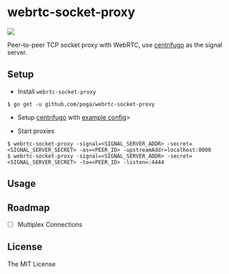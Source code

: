 # webrtc-socket-proxy

![](https://travis-ci.org/poga/webrtc-socket-proxy.svg?branch=master)

Peer-to-peer TCP socket proxy with WebRTC, use [centrifugo](https://centrifugal.github.io/centrifugo/) as the signal server.

## Setup

* Install `webrtc-socket-proxy`

```
$ go get -u github.com/poga/webrtc-socket-proxy
```

* Setup [centrifugo](https://github.com/centrifugal/centrifugo/releases) with [example config](config.centrifugo.test.json)>

* Start proxies

```
$ webrtc-socket-proxy -signal=<SIGNAL_SERVER_ADDR> -secret=<SIGNAL_SERVER_SECRET> -as=<PEER_ID> -upstreamAddr=localhost:8000
$ webrtc-socket-proxy -signal=<SIGNAL_SERVER_ADDR> -secret=<SIGNAL_SERVER_SECRET> -to=<PEER_ID> -listen=:4444
```


## Usage


## Roadmap

- [ ] Multiplex Connections

## License

The MIT License